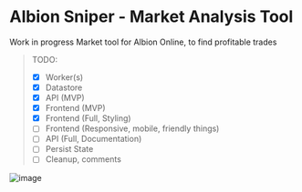 # Albion Sniper - Market Analysis Tool
Work in progress
Market tool for Albion Online, to find profitable trades

> TODO:
>  - [x] Worker(s)
>  - [x] Datastore
>  - [x] API (MVP)
>  - [x] Frontend (MVP)
>  - [x] Frontend (Full, Styling)
>  - [ ] Frontend (Responsive, mobile, friendly things)
>  - [ ] API (Full, Documentation)
>  - [ ] Persist State
>  - [ ] Cleanup, comments

![image](https://user-images.githubusercontent.com/84699546/141600680-33b8b684-86fd-4482-977e-7c1c75c1dda4.png)
